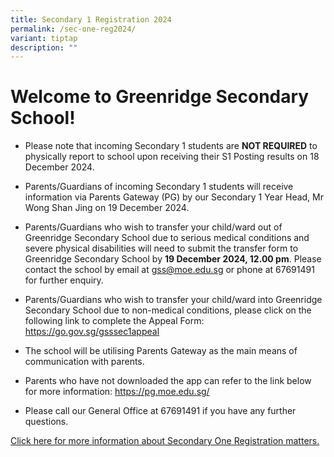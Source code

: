 ```yaml
---
title: Secondary 1 Registration 2024
permalink: /sec-one-reg2024/
variant: tiptap
description: ""
---
```

<h1>Welcome to Greenridge Secondary School!</h1>
<ul data-tight="true" class="tight">
<li>
<p>Please note that incoming Secondary 1 students are <strong>NOT REQUIRED</strong> to
physically report to school upon receiving their S1 Posting results on
18 December 2024.</p>
</li>
<li>
<p>Parents/Guardians of incoming Secondary 1 students will receive information
via Parents Gateway (PG) by our Secondary 1 Year Head, Mr Wong Shan Jing
on 19 December 2024.</p>
</li>
<li>
<p>Parents/Guardians who wish to transfer your child/ward out of Greenridge
Secondary School due to serious medical conditions and severe physical
disabilities will need to submit the transfer form to Greenridge Secondary
School by <strong>19 December 2024, 12.00 pm</strong>. Please contact the
school by email at <a href="gss@moe.edu.sg" rel="noopener nofollow" target="_blank">gss@moe.edu.sg</a> or
phone at 67691491 for further enquiry.</p>
</li>
<li>
<p>Parents/Guardians who wish to transfer your child/ward into Greenridge
Secondary School due to non-medical conditions, please click on the following
link to complete the Appeal Form: <a href="https://go.gov.sg/gsssec1appeal" rel="noopener nofollow" target="_blank">https://go.gov.sg/gsssec1appeal</a>&nbsp;&nbsp;&nbsp;&nbsp;</p>
</li>
<li>
<p>The school will be utilising Parents Gateway as the main means of communication
with parents.</p>
</li>
<li>
<p>Parents who have not downloaded the app can refer to the link below for
more information: <a href="https://pg.moe.edu.sg/" rel="noopener nofollow" target="_blank">https://pg.moe.edu.sg/</a>
</p>
</li>
<li>
<p>Please call our General Office at 67691491 if you have any further questions.</p>
</li>
</ul>
<p><a href="https://go.gov.sg/gss-sec1" rel="noopener nofollow" target="_blank">Click here for more information about Secondary One Registration matters.</a>
</p>
<p></p>